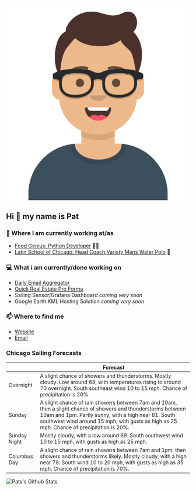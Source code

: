 [![Social banner for p-j-falconer](https://raw.githubusercontent.com/P-J-FALCONER/P-J-FALCONER/master/assets/avataaars.svg)](https://patfalconer.com/)
## Hi :wave: my name is Pat

### 💼 Where I am currently working at/as
- [Food Genius: Python Developer](https://getfoodgenius.com/) 🍔🐍
- [Latin School of Chicago: Head Coach Varisty Mens Water Polo](https://www.latinschool.org/) 🤽


### 💻 What i am currently/done working on
 - [Daily Email Aggregator](https://github.com/P-J-FALCONER/dott_daily_mail)
 - [Quick Real Estate Pro Forma](https://github.com/P-J-FALCONER/henry)
 - Sailing Sensor/Grafana Dashboard *coming very soon*
 - Google Earth KML Hosting Solution *coming very soon*

### 📫 Where to find me
 - [Website](https://patfalconer.com/)
 - [Email](mailto:patrick.j.falconer@gmail.com)


### Chicago Sailing Forecasts
|   | Forecast  |
|---|---|
| Overnight | A slight chance of showers and thunderstorms. Mostly cloudy. Low around 68, with temperatures rising to around 70 overnight. South southeast wind 10 to 15 mph. Chance of precipitation is 20%. |
| Sunday | A slight chance of rain showers between 7am and 10am, then a slight chance of showers and thunderstorms between 10am and 1pm. Partly sunny, with a high near 81. South southwest wind around 15 mph, with gusts as high as 25 mph. Chance of precipitation is 20%. |
| Sunday Night | Mostly cloudy, with a low around 69. South southwest wind 10 to 15 mph, with gusts as high as 25 mph. |
| Columbus Day | A slight chance of rain showers between 7am and 1pm, then showers and thunderstorms likely. Mostly cloudy, with a high near 78. South wind 10 to 20 mph, with gusts as high as 35 mph. Chance of precipitation is 70%. |

![Pats's Github Stats](https://github-readme-stats.vercel.app/api?username=p-j-falconer&show_icons=true&theme=radical)
